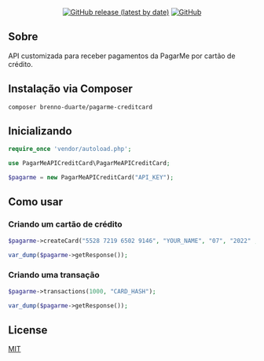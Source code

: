 <p align="center">
  <a href="https://github.com/brenno-duarte/pagarme-creditcard/releases"><img alt="GitHub release (latest by date)" src="https://img.shields.io/github/v/release/brenno-duarte/pagarme-creditcard?style=flat-square"></a>
  <a href="https://github.com/brenno-duarte/pagarme-creditcard/blob/master/LICENSE"><img alt="GitHub" src="https://img.shields.io/github/license/brenno-duarte/pagarme-creditcard?style=flat-square"></a>
</p>

## Sobre

API customizada para receber pagamentos da PagarMe por cartão de crédito.

## Instalação via Composer

```
composer brenno-duarte/pagarme-creditcard
```

## Inicializando

```php
require_once 'vendor/autoload.php';

use PagarMeAPICreditCard\PagarMeAPICreditCard;

$pagarme = new PagarMeAPICreditCard("API_KEY");
```

## Como usar

### Criando um cartão de crédito

```php
$pagarme->createCard("5528 7219 6502 9146", "YOUR_NAME", "07", "2022" ,"849");

var_dump($pagarme->getResponse());
```

### Criando uma transação

```php
$pagarme->transactions(1000, "CARD_HASH");

var_dump($pagarme->getResponse());
```

## License

[MIT](https://github.com/brenno-duarte/pagarme-creditcard/blob/master/LICENSE)
